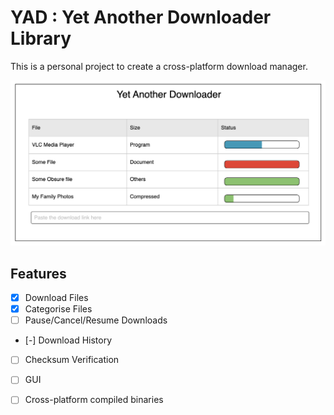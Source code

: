 # YAD : Yet Another Downloader Library

This is a personal project to create a cross-platform download manager.

![First UI concept](docs/yad-v0-concept.png)

## Features
- [x] Download Files
- [x] Categorise Files
- [  ] Pause/Cancel/Resume Downloads
- [-] Download History
- [  ] Checksum Verification
- [  ] GUI
- [  ] Cross-platform compiled binaries

